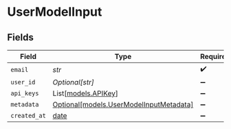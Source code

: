 # UserModelInput


## Fields

| Field                                                                          | Type                                                                           | Required                                                                       | Description                                                                    |
| ------------------------------------------------------------------------------ | ------------------------------------------------------------------------------ | ------------------------------------------------------------------------------ | ------------------------------------------------------------------------------ |
| `email`                                                                        | *str*                                                                          | :heavy_check_mark:                                                             | N/A                                                                            |
| `user_id`                                                                      | *Optional[str]*                                                                | :heavy_minus_sign:                                                             | N/A                                                                            |
| `api_keys`                                                                     | List[[models.APIKey](../models/apikey.md)]                                     | :heavy_minus_sign:                                                             | N/A                                                                            |
| `metadata`                                                                     | [Optional[models.UserModelInputMetadata]](../models/usermodelinputmetadata.md) | :heavy_minus_sign:                                                             | N/A                                                                            |
| `created_at`                                                                   | [date](https://docs.python.org/3/library/datetime.html#date-objects)           | :heavy_minus_sign:                                                             | N/A                                                                            |
